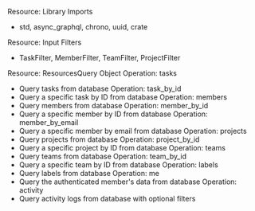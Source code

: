 Resource: Library Imports
- std, async_graphql, chrono, uuid, crate

Resource: Input Filters
- TaskFilter, MemberFilter, TeamFilter, ProjectFilter

Resource: ResourcesQuery Object
Operation: tasks
- Query tasks from database
Operation: task_by_id
- Query a specific task by ID from database
Operation: members
- Query members from database
Operation: member_by_id
- Query a specific member by ID from database
Operation: member_by_email
- Query a specific member by email from database
Operation: projects
- Query projects from database
Operation: project_by_id
- Query a specific project by ID from database
Operation: teams
- Query teams from database
Operation: team_by_id
- Query a specific team by ID from database
Operation: labels
- Query labels from database
Operation: me
- Query the authenticated member's data from database
Operation: activity
- Query activity logs from database with optional filters